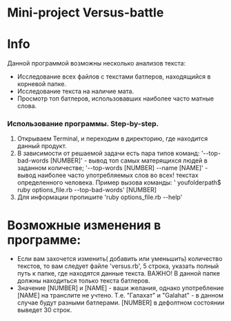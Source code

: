 # Mini-project Versus-battle

# Info

Данной программой возможны несколько анализов текста:
* Исследование всех файлов с текстами батлеров, находящийся в корневой папке.
* Исследование текста на наличие мата.
* Просмотр топ батлеров, использовавших наиболее часто матные слова.

### Использование программы. Step-by-step.
1. Открываем Terminal, и переходим в директорию, где находится данный продукт.
2. В зависимости от решаемой задачи есть пара типов команд:
'--top-bad-words [NUMBER]' - вывод топ самых матерящихся людей в заданном количестве;
'--top-words [NUMBER] --name [NAME]' - вывод наиболее часто употребляемых слов во всех! текстах определенного человека.
Пример вызова команды:
' youfolderpath$ ruby options_file.rb --top-bad-words' [NUMBER]
3. Для информации пропишите 'ruby options_file.rb --help'

# Возможные изменения в программе:
* Если вам захочется изменить( добавить или уменьшить) количество текстов, то вам следует файле 'versus.rb', 5 строка, указать полный путь к папке, где находятся данные текста. ВАЖНО! В данной папке должны находиться только текста батлеров.
* Значение [NUMBER] и [NAME] - ваши желания, однако употребление [NAME] на транслите не учтено. Т.е. "Галахат" и "Galahat" - в данном случае будут разными батлерами. [NUMBER] в дефолтном состоянии выведет 30 строк.
